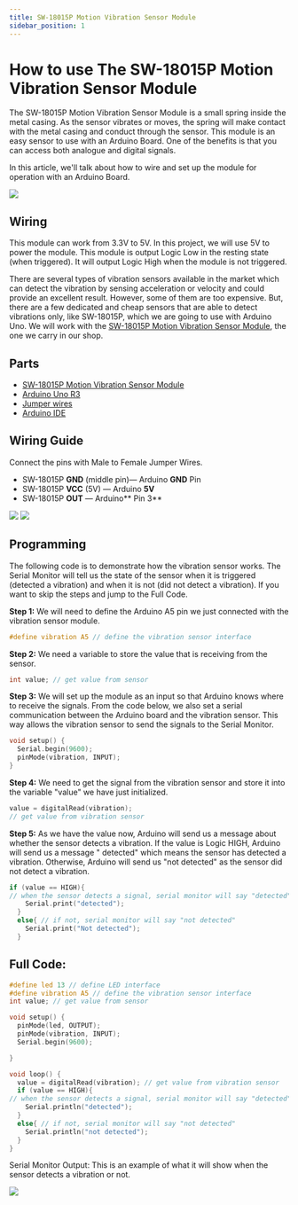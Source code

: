 ```yaml
---
title: SW-18015P Motion Vibration Sensor Module
sidebar_position: 1
---
```


# How to use The SW-18015P Motion Vibration Sensor Module

The SW-18015P Motion Vibration Sensor Module is a small spring inside the metal casing. As the sensor vibrates or moves, the spring will make contact with the metal casing and conduct through the sensor. This module is an easy sensor to use with an Arduino Board. One of the benefits is that you can access both analogue and digital signals.

In this article, we'll talk about how to wire and set up the module for operation with an Arduino Board. 

![](/img/docs/product_guide/1750_01.png)

## Wiring
This module can work from 3.3V to 5V. In this project, we will use 5V to power the module. This module is output Logic Low in the resting state (when triggered). It will output Logic High when the module is not triggered. 

There are several types of vibration sensors available in the market which can detect the vibration by sensing acceleration or velocity and could provide an excellent result. However, some of them are too expensive. But, there are a few dedicated and cheap sensors that are able to detect vibrations only, like SW-18015P, which we are going to use with Arduino Uno. We will work with the [SW-18015P Motion Vibration Sensor Module](https://www.canadarobotix.com/1750), the one we carry in our shop. 

## Parts
* [SW-18015P Motion Vibration Sensor Module](https://www.canadarobotix.com/1750)
* [Arduino Uno R3](https://www.canadarobotix.com/products/60)
* [Jumper wires](https://www.canadarobotix.com/products/922)
* [Arduino IDE](https://www.arduino.cc/en/software)


## Wiring Guide
Connect the pins with Male to Female Jumper Wires. 

* SW-18015P **GND** (middle pin)— Arduino **GND** Pin
* SW-18015P **VCC** (5V) — Arduino **5V**
* SW-18015P **OUT** — Arduino** Pin 3**

![](/img/docs/product_guide/1750_02.png)
![](/img/docs/product_guide/1750_03.png)

## Programming
The following code is to demonstrate how the vibration sensor works. The Serial Monitor will tell us the state of the sensor when it is triggered (detected a vibration) and when it is not (did not detect a vibration). If you want to skip the steps and jump to the Full Code. 

**Step 1:** We will need to define the Arduino A5 pin we just connected with the vibration sensor module. 

```c
#define vibration A5 // define the vibration sensor interface 
```

**Step 2:** We need a variable to store the value that is receiving from the sensor. 

```c
int value; // get value from sensor 
```

**Step 3:** We will set up the module as an input so that Arduino knows where to receive the signals. From the code below, we also set a serial communication between the Arduino board and the vibration sensor.  This way allows the vibration sensor to send the signals to the Serial Monitor. 

```c
void setup() {
  Serial.begin(9600);
  pinMode(vibration, INPUT);
}
```

**Step 4:** We need to get the signal from the vibration sensor and store it into the variable "value" we have just initialized. 

```c
value = digitalRead(vibration); 
// get value from vibration sensor 
```

**Step 5:** As we have the value now, Arduino will send us a message about whether the sensor detects a vibration. If the value is Logic HIGH, Arduino will send us a message " detected" which means the sensor has detected a vibration. Otherwise, Arduino will send us "not detected" as the sensor did not detect a vibration. 

```c
if (value == HIGH){ 
// when the sensor detects a signal, serial monitor will say "detected"
    Serial.print("detected"); 
  }
  else{ // if not, serial monitor will say "not detected" 
    Serial.print("Not detected");
  }
```

## Full Code:

```c
#define led 13 // define LED interface
#define vibration A5 // define the vibration sensor interface 
int value; // get value from sensor 

void setup() {
  pinMode(led, OUTPUT);
  pinMode(vibration, INPUT);
  Serial.begin(9600);

}

void loop() {
  value = digitalRead(vibration); // get value from vibration sensor 
  if (value == HIGH){ 
// when the sensor detects a signal, serial monitor will say "detected"
    Serial.println("detected"); 
  }
  else{ // if not, serial monitor will say "not detected"
    Serial.println("not detected");
  }
}
```

Serial Monitor Output: This is an example of what it will show when the sensor detects a vibration or not.

![](/img/docs/product_guide/1750_04.png)